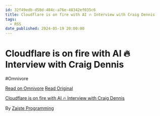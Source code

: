 ```yaml
---
id: 32f49edb-d58d-484c-a76e-48342ef035c6
title: Cloudflare is on fire with AI 🔥 Interview with Craig Dennis
tags:
  - RSS
date_published: 2024-05-19 20:00:00
---
```


# Cloudflare is on fire with AI 🔥 Interview with Craig Dennis
#Omnivore

[Read on Omnivore](https://omnivore.app/me/cloudflare-is-on-fire-with-ai-interview-with-craig-dennis-18f9706f192)
[Read Original](https://www.youtube.com/watch?v=Q-j-hq1aaMA)



[Cloudflare is on fire with AI 🔥 Interview with Craig Dennis](https:&#x2F;&#x2F;www.youtube.com&#x2F;watch?v&#x3D;Q-j-hq1aaMA)

By [Zaiste Programming](https:&#x2F;&#x2F;www.youtube.com&#x2F;@zaisteprogramming)
